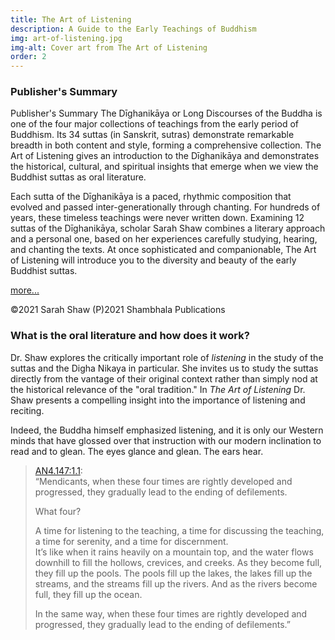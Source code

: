 ```yaml
---
title: The Art of Listening
description: A Guide to the Early Teachings of Buddhism
img: art-of-listening.jpg
img-alt: Cover art from The Art of Listening
order: 2
---
```


### Publisher's Summary

Publisher's Summary
The Dīghanikāya or Long Discourses of the Buddha is one of the four major collections of teachings from the early period of Buddhism. Its 34 suttas (in Sanskrit, sutras) demonstrate remarkable breadth in both content and style, forming a comprehensive collection. The Art of Listening gives an introduction to the Dīghanikāya and demonstrates the historical, cultural, and spiritual insights that emerge when we view the Buddhist suttas as oral literature.

Each sutta of the Dīghanikāya is a paced, rhythmic composition that evolved and passed inter-generationally through chanting. For hundreds of years, these timeless teachings were never written down. Examining 12 suttas of the Dīghanikāya, scholar Sarah Shaw combines a literary approach and a personal one, based on her experiences carefully studying, hearing, and chanting the texts. At once sophisticated and companionable, The Art of Listening will introduce you to the diversity and beauty of the early Buddhist suttas.

[more...](https://www.audible.com/pd/The-Art-of-Listening-Audiobook/1645470598)

©2021 Sarah Shaw (P)2021 Shambhala Publications

### What is the oral literature and how does it work?
Dr. Shaw explores the critically important role of _listening_ in 
the study of the suttas and the Digha Nikaya in particular.
She invites us to study the suttas directly from the vantage of their original context
rather than simply nod at the historical relevance of the "oral tradition."
In _The Art of Listening_ Dr. Shaw presents a compelling insight into
the importance of listening and reciting. 

Indeed, the Buddha himself
emphasized listening, and it is only our Western minds that have glossed over that
instruction with our modern inclination to read and to glean.
The eyes glance and glean. The ears hear.


> [AN4.147:1.1](suttas/#an4.147:1.1):   
> “Mendicants, when these four times are rightly developed and progressed, they gradually lead to the ending of defilements.  
>  
> What four?  
>  
> A time for listening to the teaching, a time for discussing the teaching, a time for serenity, and a time for discernment.  
> It’s like when it rains heavily on a mountain top, and the water flows downhill to fill the hollows, crevices, and creeks. As they become full, they fill up the pools. The pools fill up the lakes, the lakes fill up the streams, and the streams fill up the rivers. And as the rivers become full, they fill up the ocean.  
>  
> In the same way, when these four times are rightly developed and progressed, they gradually lead to the ending of defilements.”  

